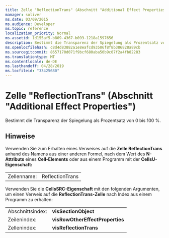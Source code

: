 ```yaml
---
title: Zelle "ReflectionTrans" (Abschnitt "Additional Effect Properties")
manager: soliver
ms.date: 03/09/2015
ms.audience: Developer
ms.topic: reference
localization_priority: Normal
ms.assetid: 1d155af5-b809-4367-b093-1218a1597656
description: Bestimmt die Transparenz der Spiegelung als Prozentsatz von 0 bis 100 %.
ms.openlocfilehash: c8d4d83882a1e8eafcd93506f8f8b386828a89cb
ms.sourcegitcommit: 8657170d071f9bcf680aba50b9c07f2a4fb82283
ms.translationtype: MT
ms.contentlocale: de-DE
ms.lasthandoff: 04/28/2019
ms.locfileid: "33425680"
---
```

# <a name="reflectiontrans-cell-additional-effect-properties-section"></a>Zelle "ReflectionTrans" (Abschnitt "Additional Effect Properties")

Bestimmt die Transparenz der Spiegelung als Prozentsatz von 0 bis 100 %. 
  
## <a name="remarks"></a>Hinweise

Verwenden Sie zum Erhalten eines Verweises auf die **Zelle ReflectionTrans** anhand des Namens aus einer anderen Formel, nach dem Wert des **N-Attributs** eines **Cell-Elements** oder aus einem Programm mit der **CellsU-Eigenschaft:** 
  
|||
|:-----|:-----|
| Zellenname:  <br/> | ReflectionTrans  <br/> |
   
Verwenden Sie die **CellsSRC-Eigenschaft** mit den folgenden Argumenten, um einen Verweis auf die **ReflectionTrans-Zelle** nach Index aus einem Programm zu erhalten: 
  
|||
|:-----|:-----|
| Abschnittsindex:  <br/> |**visSectionObject** <br/> |
| Zeilenindex:  <br/> |**visRowOtherEffectProperties** <br/> |
| Zellenindex:  <br/> |**visReflectionTrans** <br/> |
   


